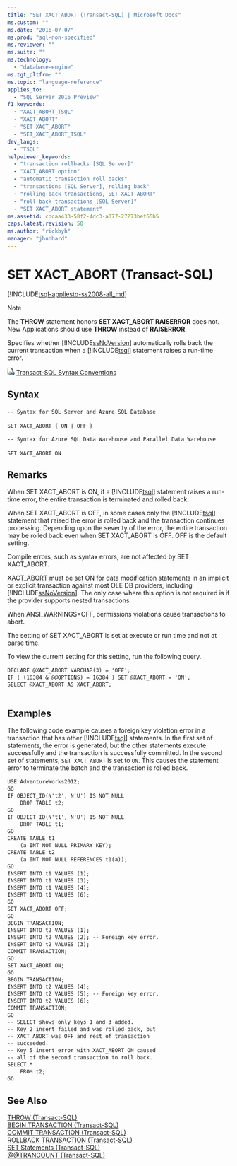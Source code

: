 ```yaml
---
title: "SET XACT_ABORT (Transact-SQL) | Microsoft Docs"
ms.custom: ""
ms.date: "2016-07-07"
ms.prod: "sql-non-specified"
ms.reviewer: ""
ms.suite: ""
ms.technology: 
  - "database-engine"
ms.tgt_pltfrm: ""
ms.topic: "language-reference"
applies_to: 
  - "SQL Server 2016 Preview"
f1_keywords: 
  - "XACT_ABORT_TSQL"
  - "XACT_ABORT"
  - "SET XACT_ABORT"
  - "SET_XACT_ABORT_TSQL"
dev_langs: 
  - "TSQL"
helpviewer_keywords: 
  - "transaction rollbacks [SQL Server]"
  - "XACT_ABORT option"
  - "automatic transaction roll backs"
  - "transactions [SQL Server], rolling back"
  - "rolling back transactions, SET XACT_ABORT"
  - "roll back transactions [SQL Server]"
  - "SET XACT_ABORT statement"
ms.assetid: cbcaa433-58f2-4dc3-a077-27273bef65b5
caps.latest.revision: 50
ms.author: "rickbyh"
manager: "jhubbard"
---
```

# SET XACT_ABORT (Transact-SQL)
[!INCLUDE[tsql-appliesto-ss2008-all_md](../../database-engine/configure/windows/includes/tsql-appliesto-ss2008-all-md.md)]

    
> [!NOTE]  
>  The **THROW** statement honors **SET XACT_ABORT RAISERROR** does not. New Applications should use **THROW** instead of **RAISERROR**.  
  
 Specifies whether [!INCLUDE[ssNoVersion](../../advanced-analytics/r-services/includes/ssnoversion-md.md)] automatically rolls back the current transaction when a [!INCLUDE[tsql](../../advanced-analytics/r-services/includes/tsql-md.md)] statement raises a run-time error.  
  
 ![Topic link icon](../../database-engine/configure/windows/media/topic-link.gif "Topic link icon") [Transact-SQL Syntax Conventions](../../t-sql/language-elements/transact-sql-syntax-conventions-transact-sql.md)  
  
## Syntax  
  
```  
-- Syntax for SQL Server and Azure SQL Database  
  
SET XACT_ABORT { ON | OFF }  
```  
  
```  
-- Syntax for Azure SQL Data Warehouse and Parallel Data Warehouse  
  
SET XACT_ABORT ON   
```  
  
## Remarks  
 When SET XACT_ABORT is ON, if a [!INCLUDE[tsql](../../advanced-analytics/r-services/includes/tsql-md.md)] statement raises a run-time error, the entire transaction is terminated and rolled back.  
  
 When SET XACT_ABORT is OFF, in some cases only the [!INCLUDE[tsql](../../advanced-analytics/r-services/includes/tsql-md.md)] statement that raised the error is rolled back and the transaction continues processing. Depending upon the severity of the error, the entire transaction may be rolled back even when SET XACT_ABORT is OFF. OFF is the default setting.  
  
 Compile errors, such as syntax errors, are not affected by SET XACT_ABORT.  
  
 XACT_ABORT must be set ON for data modification statements in an implicit or explicit transaction against most OLE DB providers, including [!INCLUDE[ssNoVersion](../../advanced-analytics/r-services/includes/ssnoversion-md.md)]. The only case where this option is not required is if the provider supports nested transactions.  
  
 When ANSI_WARNINGS=OFF, permissions violations cause transactions to abort.  
  
 The setting of SET XACT_ABORT is set at execute or run time and not at parse time.  
  
 To view the current setting for this setting, run the following query.  
  
```  
DECLARE @XACT_ABORT VARCHAR(3) = 'OFF';  
IF ( (16384 & @@OPTIONS) = 16384 ) SET @XACT_ABORT = 'ON';  
SELECT @XACT_ABORT AS XACT_ABORT;  
  
```  
  
## Examples  
 The following code example causes a foreign key violation error in a transaction that has other [!INCLUDE[tsql](../../advanced-analytics/r-services/includes/tsql-md.md)] statements. In the first set of statements, the error is generated, but the other statements execute successfully and the transaction is successfully committed. In the second set of statements, `SET XACT_ABORT` is set to `ON`. This causes the statement error to terminate the batch and the transaction is rolled back.  
  
```  
USE AdventureWorks2012;  
GO  
IF OBJECT_ID(N't2', N'U') IS NOT NULL  
    DROP TABLE t2;  
GO  
IF OBJECT_ID(N't1', N'U') IS NOT NULL  
    DROP TABLE t1;  
GO  
CREATE TABLE t1  
    (a INT NOT NULL PRIMARY KEY);  
CREATE TABLE t2  
    (a INT NOT NULL REFERENCES t1(a));  
GO  
INSERT INTO t1 VALUES (1);  
INSERT INTO t1 VALUES (3);  
INSERT INTO t1 VALUES (4);  
INSERT INTO t1 VALUES (6);  
GO  
SET XACT_ABORT OFF;  
GO  
BEGIN TRANSACTION;  
INSERT INTO t2 VALUES (1);  
INSERT INTO t2 VALUES (2); -- Foreign key error.  
INSERT INTO t2 VALUES (3);  
COMMIT TRANSACTION;  
GO  
SET XACT_ABORT ON;  
GO  
BEGIN TRANSACTION;  
INSERT INTO t2 VALUES (4);  
INSERT INTO t2 VALUES (5); -- Foreign key error.  
INSERT INTO t2 VALUES (6);  
COMMIT TRANSACTION;  
GO  
-- SELECT shows only keys 1 and 3 added.   
-- Key 2 insert failed and was rolled back, but  
-- XACT_ABORT was OFF and rest of transaction  
-- succeeded.  
-- Key 5 insert error with XACT_ABORT ON caused  
-- all of the second transaction to roll back.  
SELECT *  
    FROM t2;  
GO  
```  
  
## See Also  
 [THROW &#40;Transact-SQL&#41;](../../t-sql/language-elements/throw-transact-sql.md)   
 [BEGIN TRANSACTION &#40;Transact-SQL&#41;](../../t-sql/language-elements/begin-transaction-transact-sql.md)   
 [COMMIT TRANSACTION &#40;Transact-SQL&#41;](../../t-sql/language-elements/commit-transaction-transact-sql.md)   
 [ROLLBACK TRANSACTION &#40;Transact-SQL&#41;](../../t-sql/language-elements/rollback-transaction-transact-sql.md)   
 [SET Statements &#40;Transact-SQL&#41;](../../t-sql/statements/set-statements-transact-sql.md)   
 [@@TRANCOUNT &#40;Transact-SQL&#41;](../../t-sql/functions/trancount-transact-sql.md)  
  
  
